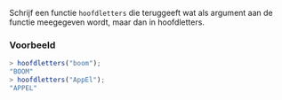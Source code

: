 Schrijf een functie `hoofdletters` die teruggeeft wat als argument aan de functie meegegeven wordt, maar dan in hoofdletters.

### Voorbeeld

```typescript
> hoofdletters("boom");
"BOOM"
> hoofdletters("AppEl");
"APPEL"
```

